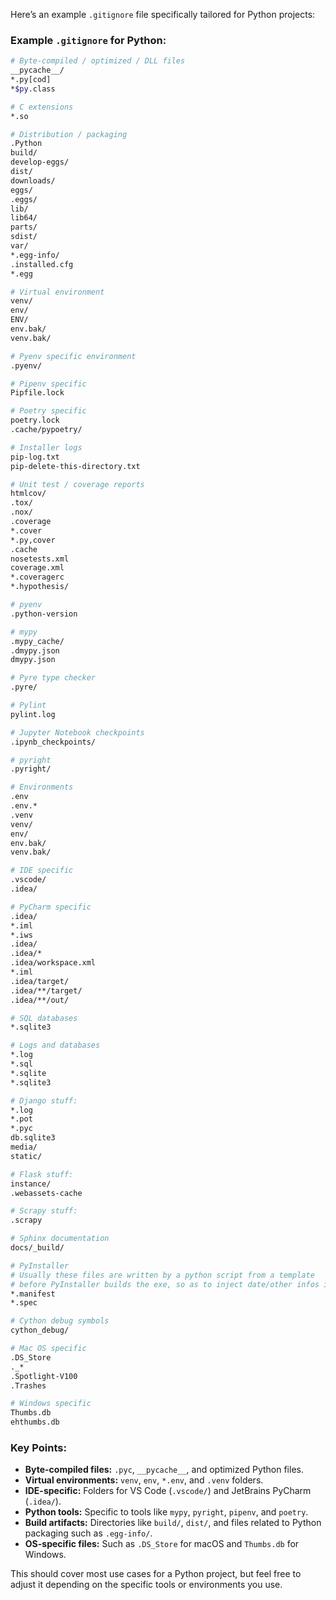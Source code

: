Here’s an example `.gitignore` file specifically tailored for Python projects:

### Example `.gitignore` for Python:

```bash
# Byte-compiled / optimized / DLL files
__pycache__/
*.py[cod]
*$py.class

# C extensions
*.so

# Distribution / packaging
.Python
build/
develop-eggs/
dist/
downloads/
eggs/
.eggs/
lib/
lib64/
parts/
sdist/
var/
*.egg-info/
.installed.cfg
*.egg

# Virtual environment
venv/
env/
ENV/
env.bak/
venv.bak/

# Pyenv specific environment
.pyenv/

# Pipenv specific
Pipfile.lock

# Poetry specific
poetry.lock
.cache/pypoetry/

# Installer logs
pip-log.txt
pip-delete-this-directory.txt

# Unit test / coverage reports
htmlcov/
.tox/
.nox/
.coverage
*.cover
*.py,cover
.cache
nosetests.xml
coverage.xml
*.coveragerc
*.hypothesis/

# pyenv
.python-version

# mypy
.mypy_cache/
.dmypy.json
dmypy.json

# Pyre type checker
.pyre/

# Pylint
pylint.log

# Jupyter Notebook checkpoints
.ipynb_checkpoints/

# pyright
.pyright/

# Environments
.env
.env.*
.venv
venv/
env/
env.bak/
venv.bak/

# IDE specific
.vscode/
.idea/

# PyCharm specific
.idea/
*.iml
*.iws
.idea/
.idea/*
.idea/workspace.xml
*.iml
.idea/target/
.idea/**/target/
.idea/**/out/

# SQL databases
*.sqlite3

# Logs and databases
*.log
*.sql
*.sqlite
*.sqlite3

# Django stuff:
*.log
*.pot
*.pyc
db.sqlite3
media/
static/

# Flask stuff:
instance/
.webassets-cache

# Scrapy stuff:
.scrapy

# Sphinx documentation
docs/_build/

# PyInstaller
# Usually these files are written by a python script from a template
# before PyInstaller builds the exe, so as to inject date/other infos into it.
*.manifest
*.spec

# Cython debug symbols
cython_debug/

# Mac OS specific
.DS_Store
._*
.Spotlight-V100
.Trashes

# Windows specific
Thumbs.db
ehthumbs.db
```

### Key Points:
- **Byte-compiled files:** `.pyc`, `__pycache__`, and optimized Python files.
- **Virtual environments:** `venv`, `env`, `*.env`, and `.venv` folders.
- **IDE-specific:** Folders for VS Code (`.vscode/`) and JetBrains PyCharm (`.idea/`).
- **Python tools:** Specific to tools like `mypy`, `pyright`, `pipenv`, and `poetry`.
- **Build artifacts:** Directories like `build/`, `dist/`, and files related to Python packaging such as `.egg-info/`.
- **OS-specific files:** Such as `.DS_Store` for macOS and `Thumbs.db` for Windows.

This should cover most use cases for a Python project, but feel free to adjust it depending on the specific tools or environments you use.
